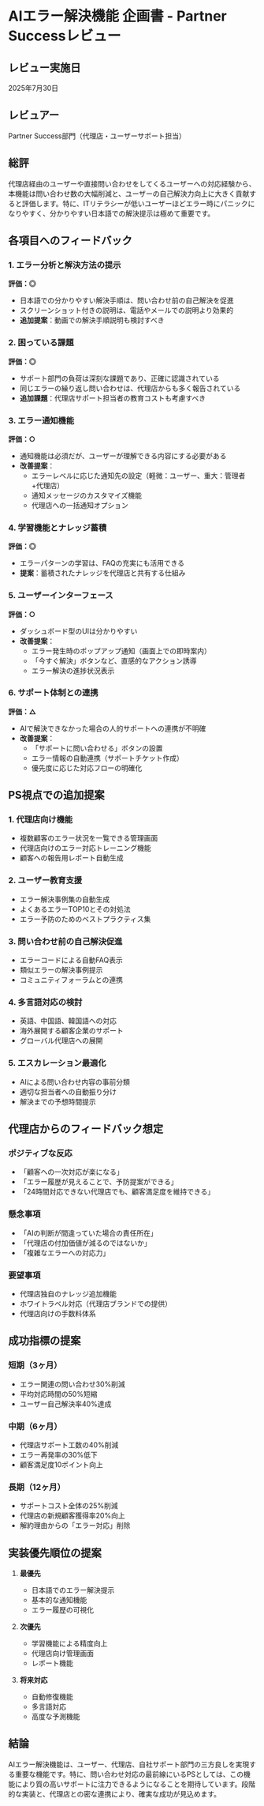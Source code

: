 # AIエラー解決機能 企画書 - Partner Successレビュー

## レビュー実施日
2025年7月30日

## レビュアー
Partner Success部門（代理店・ユーザーサポート担当）

## 総評
代理店経由のユーザーや直接問い合わせをしてくるユーザーへの対応経験から、本機能は問い合わせ数の大幅削減と、ユーザーの自己解決力向上に大きく貢献すると評価します。特に、ITリテラシーが低いユーザーほどエラー時にパニックになりやすく、分かりやすい日本語での解決提示は極めて重要です。

## 各項目へのフィードバック

### 1. エラー分析と解決方法の提示
**評価：◎**
- 日本語での分かりやすい解決手順は、問い合わせ前の自己解決を促進
- スクリーンショット付きの説明は、電話やメールでの説明より効果的
- **追加提案**：動画での解決手順説明も検討すべき

### 2. 困っている課題
**評価：◎**
- サポート部門の負荷は深刻な課題であり、正確に認識されている
- 同じエラーの繰り返し問い合わせは、代理店からも多く報告されている
- **追加課題**：代理店サポート担当者の教育コストも考慮すべき

### 3. エラー通知機能
**評価：○**
- 通知機能は必須だが、ユーザーが理解できる内容にする必要がある
- **改善提案**：
  - エラーレベルに応じた通知先の設定（軽微：ユーザー、重大：管理者+代理店）
  - 通知メッセージのカスタマイズ機能
  - 代理店への一括通知オプション

### 4. 学習機能とナレッジ蓄積
**評価：◎**
- エラーパターンの学習は、FAQの充実にも活用できる
- **提案**：蓄積されたナレッジを代理店と共有する仕組み

### 5. ユーザーインターフェース
**評価：○**
- ダッシュボード型のUIは分かりやすい
- **改善提案**：
  - エラー発生時のポップアップ通知（画面上での即時案内）
  - 「今すぐ解決」ボタンなど、直感的なアクション誘導
  - エラー解決の進捗状況表示

### 6. サポート体制との連携
**評価：△**
- AIで解決できなかった場合の人的サポートへの連携が不明確
- **改善提案**：
  - 「サポートに問い合わせる」ボタンの設置
  - エラー情報の自動連携（サポートチケット作成）
  - 優先度に応じた対応フローの明確化

## PS視点での追加提案

### 1. 代理店向け機能
- 複数顧客のエラー状況を一覧できる管理画面
- 代理店向けのエラー対応トレーニング機能
- 顧客への報告用レポート自動生成

### 2. ユーザー教育支援
- エラー解決事例集の自動生成
- よくあるエラーTOP10とその対処法
- エラー予防のためのベストプラクティス集

### 3. 問い合わせ前の自己解決促進
- エラーコードによる自動FAQ表示
- 類似エラーの解決事例提示
- コミュニティフォーラムとの連携

### 4. 多言語対応の検討
- 英語、中国語、韓国語への対応
- 海外展開する顧客企業のサポート
- グローバル代理店への展開

### 5. エスカレーション最適化
- AIによる問い合わせ内容の事前分類
- 適切な担当者への自動振り分け
- 解決までの予想時間提示

## 代理店からのフィードバック想定

### ポジティブな反応
- 「顧客への一次対応が楽になる」
- 「エラー履歴が見えることで、予防提案ができる」
- 「24時間対応できない代理店でも、顧客満足度を維持できる」

### 懸念事項
- 「AIの判断が間違っていた場合の責任所在」
- 「代理店の付加価値が減るのではないか」
- 「複雑なエラーへの対応力」

### 要望事項
- 代理店独自のナレッジ追加機能
- ホワイトラベル対応（代理店ブランドでの提供）
- 代理店向けの手数料体系

## 成功指標の提案

### 短期（3ヶ月）
- エラー関連の問い合わせ30%削減
- 平均対応時間の50%短縮
- ユーザー自己解決率40%達成

### 中期（6ヶ月）
- 代理店サポート工数の40%削減
- エラー再発率の30%低下
- 顧客満足度10ポイント向上

### 長期（12ヶ月）
- サポートコスト全体の25%削減
- 代理店の新規顧客獲得率20%向上
- 解約理由からの「エラー対応」削除

## 実装優先順位の提案

1. **最優先**
   - 日本語でのエラー解決提示
   - 基本的な通知機能
   - エラー履歴の可視化

2. **次優先**
   - 学習機能による精度向上
   - 代理店向け管理画面
   - レポート機能

3. **将来対応**
   - 自動修復機能
   - 多言語対応
   - 高度な予測機能

## 結論
AIエラー解決機能は、ユーザー、代理店、自社サポート部門の三方良しを実現する重要な機能です。特に、問い合わせ対応の最前線にいるPSとしては、この機能により質の高いサポートに注力できるようになることを期待しています。段階的な実装と、代理店との密な連携により、確実な成功が見込めます。